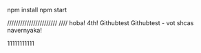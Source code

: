 npm install
npm start

///////////////////////
//// hoba!
4th!
Githubtest
Githubtest - vot shcas navernyaka!

11111111111
